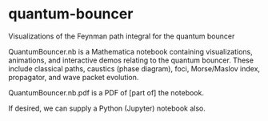 # quantum-bouncer
Visualizations of the Feynman path integral for the quantum bouncer

QuantumBouncer.nb is a Mathematica notebook containing visualizations, animations, and interactive demos relating to the quantum bouncer.  These include classical paths, caustics (phase diagram), foci, Morse/Maslov index, propagator, and wave packet evolution.

QuantumBouncer.nb.pdf is a PDF of [part of] the notebook.

If desired, we can supply a Python (Jupyter) notebook also.